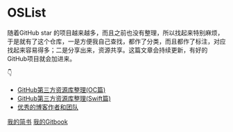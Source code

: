# OSList

随着GitHub star 的项目越来越多，而且之前也没有整理，所以找起来特别麻烦，于是就有了这个仓库，一是方便我自己查找，都作了分类，而且都作了标注，对应找起来容易得多；二是分享出来，资源共享。这篇文章会持续更新，有好的GitHub项目就会加进来。

👇

- [GitHub第三方资源库整理(OC篇)](github-oc-libs.md)
- [GitHub第三方资源库整理(Swift篇)](github-swift-libs.md)
- [优秀的博客作者和团队](excellent-blog-address.md)

[我的简书](http://www.jianshu.com/u/97e4c0e7528e)
[我的Gitbook](https://www.gitbook.com/@jisen)



